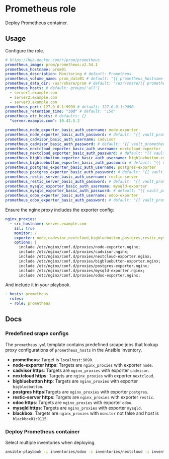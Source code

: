 # Prometheus role

Deploy Prometheus container.

## Usage

Configure the role.

```yml
# https://hub.docker.com/r/prom/prometheus
prometheus_image: prom/prometheus:v2.54.1
prometheus_hostname: prom01
prometheus_description: Monitoring # default: Prometheus
prometheus_volume_name: prom_data01 # default: "{{ prometheus_hostname }}"
prometheus_data_dir: /usr/share/prom # default: "/usr/share/{{ prometheus_hostname }}"
prometheus_hosts: # default: groups['all']
  - server1.example.com
  - server2.example.com
  - server3.example.com
prometheus_port: 127.0.0.1:9999 # default: 127.0.0.1:9090
prometheus_retention_time: "30d" # default: "15d"
prometheus_etc_hosts: # defaults: {}
  "server.example.com": 10.42.5.2

prometheus_node_exporter_basic_auth_username: node-exporter
prometheus_node_exporter_basic_auth_password: # default: "{{ vault_prometheus_node_exporter_basic_auth_password }}"
prometheus_cadvisor_basic_auth_username: cadvisor
prometheus_cadvisor_basic_auth_password: # default: "{{ vault_prometheus_cadvisor_basic_auth_password }}"
prometheus_nextcloud_exporter_basic_auth_username: nextcloud-exporter
prometheus_nextcloud_exporter_basic_auth_password: # default: "{{ vault_prometheus_nextcloud_exporter_basic_auth_password }}"
prometheus_bigbluebutton_exporter_basic_auth_username: bigbluebutton-exporter
prometheus_bigbluebutton_exporter_basic_auth_password: # default: "{{ vault_prometheus_bigbluebutton_exporter_basic_auth_password }}"
prometheus_postgres_exporter_basic_auth_username: postgres-exporter
prometheus_postgres_exporter_basic_auth_password: # default: "{{ vault_prometheus_postgres_exporter_basic_auth_password }}"
prometheus_restic_server_basic_auth_username: restic-server
prometheus_restic_server_basic_auth_password: # default: "{{ vault_prometheus_restic_server_basic_auth_password }}"
prometheus_mysqld_exporter_basic_auth_username: mysqld-exporter
prometheus_mysqld_exporter_basic_auth_password: # default: "{{ vault_prometheus_mysqld_exporter_basic_auth_password }}"
prometheus_odoo_exporter_basic_auth_username: odoo-exporter
prometheus_odoo_exporter_basic_auth_password: # default: "{{ vault_prometheus_odoo_exporter_basic_auth_password }}"
```

Ensure the nginx proxy includes the exporter config:

```yml
nginx_proxies:
  - src_hostname: server.example.com
    ssl: true
    monitor: /
    exporter: node,cadvsior,nextcloud,bigbluebutton,postgres,restic,mysqld,odoo
    options: |
      include /etc/nginx/conf.d/proxies/node-exporter.nginx;
      include /etc/nginx/conf.d/proxies/cadvisor.nginx;
      include /etc/nginx/conf.d/proxies/nextcloud-exporter.nginx;
      include /etc/nginx/conf.d/proxies/bigbluebutton-exporter.nginx;
      include /etc/nginx/conf.d/proxies/postgres-exporter.nginx;
      include /etc/nginx/conf.d/proxies/mysqld-exporter.nginx;
      include /etc/nginx/conf.d/proxies/odoo-exporter.nginx;
```


And include it in your playbook.

```yml
- hosts: prometheus
  roles:
  - role: prometheus
```

## Docs

### Predefined srape configs

The `prometheus.yml` template contains predefined srcape jobs that lookup proxy configurations of `prometheus_hosts` in the Ansible inventory.

* **prometheus**: Target is `localhost:9090`.
* **node-exporter https**: Targets are `nginx_proxies` with exporter `node`.
* **cadvisor https**: Targets are `nginx_proxies` with exporter `cadvisor`.
* **nextcloud https**: Targets are `nginx_proxies` with exporter `nextcloud`.
* **bigbluebutton http**: Targets are `nginx_proxies` with exporter `bigbluebutton`.
* **postgres https**:Targets are `nginx_proxies` with exporter `postgres`.
* **restic-server https**: Targets are `nginx_proxies` with exporter `restic`.
* **odoo https**: Targets are `nginx_proxies` with exporter `odoo`.
* **mysqld https**: Targets are `nginx_proxies` with exporter `mysqld`.
* **blackbox**: Targets are `nginx_proxies` with `monitor` not false and host is `blackbox01:9115`.

### Deploy Prometheus container

Select multiple inventories when deploying.

```bash
ansible-playbook -i inventories/odoo -i inventories/nextcloud -i inventories/setup play_setup.yml -l prometheus -t prometheus
```
